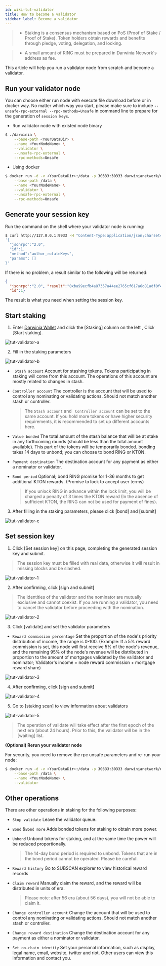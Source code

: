 ```yaml
---
id: wiki-tut-validator
title: How to become a validator
sidebar_label: Become a validator
---
```

> - Staking is a consensus mechanism based on PoS (Proof of Stake / Proof of Stake). Token holders obtain rewards and benefits through pledge, voting, delegation, and locking.

> - A small amount of RING must be prepared in Darwinia Network's address as fee.

This article will help you run a validator node from scratch and become a validator.

## Run your validator node

You can choose either run node with execute file download before or in docker way. No matter which way you start, please make sure 
to include `--unsafe-rpc-external --rpc-methods=Unsafe` in command line to prepare for the generation of `session keys`.

- Run validator node with existed node binary

```sh
$ ./darwinia \
  	--base-path <YourDataDir> \
  	--name <YourNodeName> \
  	--validator \
  	--unsafe-rpc-external \
  	--rpc-methods=Unsafe
```

- Using docker

```bash
$ docker run -d -v <YourDataDir>:/data -p 30333:30333 darwinianetwork/darwinia:v0.7.0 \
  	--base-path /data \
  	--name <YourNodeName> \
  	--validator \
  	--unsafe-rpc-external \
  	--rpc-methods=Unsafe
```

## Generate your session key

Run the command on the shell where your validator node is running:

```sh
$ curl http://127.0.0.1:9933 -H "Content-Type:application/json;charset=utf-8" -d \
'{
  "jsonrpc":"2.0",
  "id":1,
  "method":"author_rotateKeys",
  "params": []
}'
```

If there is no problem, a result similar to the following will be returned:

```json
{
  "jsonrpc":"2.0", "result":"0xba99ecfb4a87357a44ee2765cf617a6d81adf8f43e522db52e348d2f9d45ccde12d53d562e14bb18522fbc3032b786f44b2b92240f4756386d4baec68bbfb882bbabcce1440c84d7f5b67c8ecb956345100d5dbd07adfeba3d9482f95d9dec6c68d085323e61590f850c38244dd2c2bc4055548d9edfd0471f47da7667c17fe8",
  "id":1}
```

The result is what you need when setting the session key.

## Start staking

1. Enter [Darwinia Wallet](https://apps.darwinia.network) and click the [Staking] column on the left , Click [Start staking].

![tut-validator-a](assets/tut-validator-a.png)


2. Fill in the staking parameters

![tut-validator-b](assets/tut-validator-b.png)

- ` Stash account` Account for stashing tokens. Tokens participating in staking will come from this account. The operations of this account are mostly related to changes in stash.

- `Controller account`  The controller is the account that will be used to control any nominating or validating actions. Should not match another stash or controller.

    > The `Stash account` and ` Controller account` can be set to the same account. If you hold more tokens or have higher security requirements, it is recommended to set up different accounts here.

- `Value bonded` The total amount of the stash balance that will be at stake in any forthcoming rounds (should be less than the total amount available).  This part of the tokens will be temporarily bonded. bonding takes 14 days to unbond; you can choose to bond RING or KTON.

- `Payment destination` The destination account for any payment as either a nominator or validator.

- `Bond period` Optional; bond RING promise for 1-36 months to get additional KTON rewards. (Promise to lock to accept user terms)

    > If you unlock RING in advance within the lock limit, you will be charged a penalty of 3 times the KTON reward (In the absence of sufficient KTON, the RING can not be used for payment of fines).

3. After filling in the staking parameters, please click [bond] and [submit]

![tut-validator-c](assets/tut-validator-c.png)

## Set session key

1. Click [Set session key] on this page, completing the generated session key and submit. 
  
  > The session key must be filled with real data, otherwise it will result in missing blocks and be slashed.

![tut-validator-1](assets/tut-validator-1.png)

2. After confirming, click [sign and submit] 

  > The identities of the validator and the nominator are mutually exclusive and cannot coexist. If you are running a validator, you need to cancel the validator before proceeding with the nomination.

![tut-validator-2](assets/tut-validator-2.png)

3. Click [validate] and set the validator parameters

- `Reward commission percentage` Set the proportion of the node's priority distribution of income, the range is 0-100. (Example: If a 5% reward commission is set, this node will first receive 5% of the node's revenue, and the remaining 95% of the node's revenue will be distributed in proportion to the amount of mortgages validated by the validator and nominator; Validator's income = node reward commission + mortgage reward share)

![tut-validator-3](assets/tut-validator-3.png)


4. After confirming, click [sign and submit]

![tut-validator-4](assets/tut-validator-4.png)

5. Go to [staking scan] to view information about validators

![tut-validator-5](assets/tut-validator-5.png)

  > The operation of validate will take effect after the first epoch of the next era (about 24 hours). Prior to this, the validator will be in the [waiting] list.

**(Optional) Rerun your validator node**

For security, you need to remove the rpc unsafe parameters and re-run your node:

```bash
$ docker run -d -v <YourDataDir>:/data -p 30333:30333 darwinianetwork/darwinia:v0.7.0 \
  	--base-path /data \
  	--name <YourNodeName> \
  	--validator
```


## Other operations

There are other operations in staking for the following purposes:

- `Stop validate` Leave the validator queue.

- `Bond` &`Bond more` Adds bonded tokens for staking to obtain more power.

- `Unbond` Unbond tokens for staking, and at the same time the power will be reduced proportionally.

  > The 14-day bond period is required to unbond. Tokens that are in the bond period cannot be operated. Please be careful.

- `Reward history` Go to SUBSCAN explorer to view historical reward records

- `Claim reward` Manually claim the reward, and the reward will be distributed in units of era.

  > Please note: after 56 era (about 56 days), you will not be able to claim it.

- `Change controller account` Change the account  that will be used to control any nominating or validating actions. Should not match another stash or controller.
- `Change reward destination` Change the destination account for any payment as either a nominator or validator.
- `Set on-chain identity` Set your personal information, such as display, legal name, email, website, twitter and riot. Other users can view this information and contact you.


